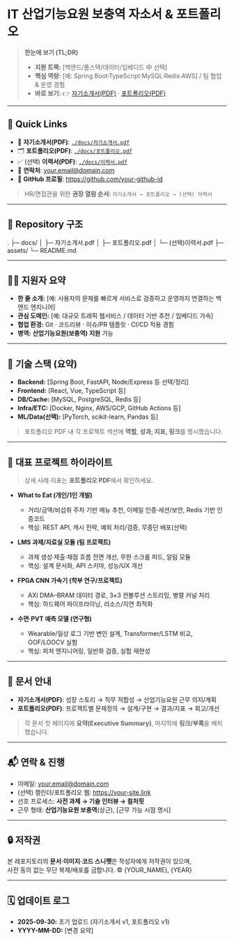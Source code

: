 # IT 산업기능요원 보충역 자소서 & 포트폴리오

> **한눈에 보기 (TL;DR)**  
> - **지원 트랙:** [백엔드/풀스택/데이터/임베디드 中 선택]  
> - **핵심 역량:** [예: Spring Boot·TypeScript·MySQL·Redis·AWS] / 팀 협업 & 운영 경험  
> - **바로 보기:** 👉 [자기소개서(PDF)](./docs/자기소개서.pdf) · [포트폴리오(PDF)](./docs/포트폴리오.pdf)

---

## 📌 Quick Links
- 📄 **자기소개서(PDF)**: [`./docs/자기소개서.pdf`](./docs/자기소개서.pdf)  
- 🗂️ **포트폴리오(PDF)**: [`./docs/포트폴리오.pdf`](./docs/포트폴리오.pdf)  
- ✅ (선택) **이력서(PDF)**: [`./docs/이력서.pdf`](./docs/이력서.pdf)  
- 📨 **연락처**: [your.email@domain.com](mailto:your.email@domain.com)  
- 🔗 **GitHub 프로필**: https://github.com/your-github-id

> HR/면접관을 위한 **권장 열람 순서:** `자기소개서 → 포트폴리오 → (선택) 이력서`

---

## 🧭 Repository 구조

.
├─ docs/
│  ├─ 자기소개서.pdf
│  ├─ 포트폴리오.pdf
│  └─ (선택)이력서.pdf
├─ assets/
└─ README.md

---

## 🧑‍💻 지원자 요약
- **한 줄 소개:** [예: 사용자의 문제를 빠르게 서비스로 검증하고 운영까지 연결하는 백엔드 엔지니어]  
- **관심 도메인:** [예: 대규모 트래픽 웹서비스 / 데이터 기반 추천 / 임베디드 가속]  
- **협업 환경:** Git · 코드리뷰 · 이슈/PR 템플릿 · CI/CD 적용 경험  
- **병역:** **산업기능요원(보충역) 지원** 가능

---

## 🧱 기술 스택 (요약)
- **Backend:** [Spring Boot, FastAPI, Node/Express 등 선택/정리]
- **Frontend:** [React, Vue, TypeScript 등]
- **DB/Cache:** [MySQL, PostgreSQL, Redis 등]
- **Infra/ETC:** [Docker, Nginx, AWS/GCP, GitHub Actions 등]
- **ML/Data(선택):** [PyTorch, scikit-learn, Pandas 등]

> 포트폴리오 PDF 내 각 프로젝트 섹션에 **역할, 성과, 지표, 링크**를 명시했습니다.

---

## 🌟 대표 프로젝트 하이라이트
> 상세 사례·지표는 **포트폴리오 PDF**에서 확인하세요.

- **What to Eat (개인/1인 개발)**  
  - 거리/금액/비섭취 주차 기반 메뉴 추천, 이메일 인증·세션/보안, Redis 기반 인증코드  
  - 핵심: REST API, 캐시 전략, 예외 처리/검증, 무중단 배포(선택)

- **LMS 과제/자료실 모듈 (팀 프로젝트)**  
  - 과제 생성·제출·채점 흐름 전면 개선, 무한 스크롤 피드, 알림 모듈  
  - 핵심: 설계 문서화, API 스키마, 성능/UX 개선

- **FPGA CNN 가속기 (학부 연구/프로젝트)**  
  - AXI DMA–BRAM 데이터 경로, 3×3 컨볼루션 스트리밍, 병렬 커널 처리  
  - 핵심: 하드웨어 파이프라이닝, 리소스/지연 최적화

- **수면·PVT 예측 모델 (연구형)**  
  - Wearable/일상 로그 기반 변인 설계, Transformer/LSTM 비교, OOF/LOOCV 실험  
  - 핵심: 피처 엔지니어링, 일반화 검증, 실험 재현성

---

## 📑 문서 안내
- **자기소개서(PDF)**: 성장 스토리 → 직무 적합성 → 산업기능요원 근무 의지/계획  
- **포트폴리오(PDF)**: 프로젝트별 문제정의 → 설계/구현 → 결과/지표 → 회고/개선

> 각 문서 첫 페이지에 **요약(Executive Summary)**, 마지막에 **링크/부록**을 배치했습니다.

---

## 📬 연락 & 진행
- 이메일: [your.email@domain.com](mailto:your.email@domain.com)  
- (선택) 캘린더/포트폴리오 웹: https://your-site.link  
- 선호 프로세스: **사전 과제 → 기술 인터뷰 → 컬처핏**  
- 근무 형태: **산업기능요원 보충역**(상근), [근무 가능 시점 명시]

---

## 🔒 저작권
본 레포지토리의 **문서·이미지·코드 스니펫**은 작성자에게 저작권이 있으며,  
사전 동의 없는 무단 복제/배포를 금합니다. © {YOUR_NAME}, {YEAR}

---

## 🗓️ 업데이트 로그
- **2025-09-30:** 초기 업로드 (자기소개서 v1, 포트폴리오 v1)
- **YYYY-MM-DD:** [변경 요약]
```
